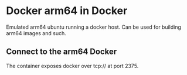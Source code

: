 # Docker arm64 in Docker
Emulated arm64 ubuntu running a docker host. Can be used for building arm64 images and such.

## Connect to the arm64 Docker
The container exposes docker over tcp:// at port 2375.
